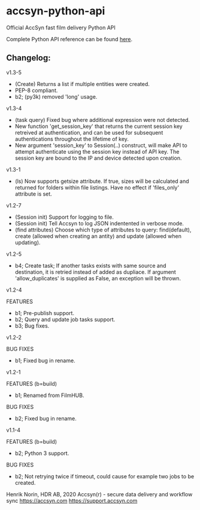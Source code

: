 # accsyn-python-api
Official AccSyn fast film delivery Python API

Complete Python API reference can be found [here](https://support.accsyn.com/python-api).


Changelog:
----------
v1.3-5
  * (Create) Returns a list if multiple entities were created.
  * PEP-8 compliant.
  * b2; (py3k) removed 'long' usage.

v1.3-4
  * (task query) Fixed bug where additional expression were not detected.
  * New function 'get_session_key' that returns the current session key retreived at authentication, and can be used for subsequent authentications throughout the lifetime of key.
  * New argument 'session_key' to Session(..) construct, will make API to attempt authenticate using the session key instead of API key. The session key are bound to the IP and device detected upon creation.

v1.3-1
  * (ls) Now supports getsize attribute. If true, sizes will be calculated and returned for folders within file listings. Have no effect if 'files_only' attribute is set.

v1.2-7

  * (Session init) Support for logging to file.
  * (Session init) Tell Accsyn to log JSON indentented in verbose mode.
  * (find attributes) Choose which type of attributes to query: find(default), create (allowed when creating an antity) and update (allowed when updating).

v1.2-5

  * b4; Create task; If another tasks exists with same source and destination, it is retried instead of added as dupliace. If argument 'allow_duplicates' is supplied as False, an exception will be thrown.

v1.2-4

  FEATURES
  * b1; Pre-publish support.
  * b2; Query and update job tasks support.
  * b3; Bug fixes.

v1.2-2

   BUG FIXES
   * b1; Fixed bug in rename.

v1.2-1

  FEATURES 
  (b=build)
  * b1; Renamed from FilmHUB.

  BUG FIXES
  * b2; Fixed bug in rename.


v1.1-4
   
   FEATURES 
   (b=build)
   * b2; Python 3 support.

   BUG FIXES
   * b2; Not retrying twice if timeout, could cause for example two jobs to be created.


Henrik Norin, HDR AB, 2020
Accsyn(r) - secure data delivery and workflow sync
https://accsyn.com 
https://support.accsyn.com

